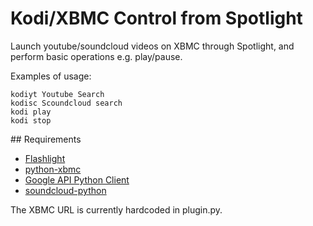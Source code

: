 # Kodi/XBMC Control from Spotlight

Launch youtube/soundcloud videos on XBMC through Spotlight, and perform
basic operations e.g. play/pause.

Examples of usage:

	kodiyt Youtube Search
	kodisc Scoundcloud search
	kodi play
	kodi stop


## Requirements

 - [Flashlight](https://github.com/nate-parrott/Flashlight)
 - [python-xbmc](https://github.com/jcsaaddupuy/python-xbmc)
 - [Google API Python Client](https://github.com/google/google-api-python-client)
 - [soundcloud-python](https://github.com/soundcloud/soundcloud-python)
 

The XBMC URL is currently hardcoded in plugin.py.